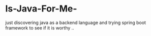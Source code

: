 # Is-Java-For-Me-
just discovering java as a backend language and trying spring boot framework to see if it is worthy .. 
